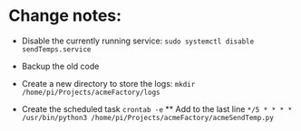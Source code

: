 # Change notes:

* Disable the currently running service:
``` sudo systemctl disable sendTemps.service ```

* Backup the old code 

* Create a new directory to store the logs:
 ``` mkdir /home/pi/Projects/acmeFactory/logs ```

* Create the scheduled task
``` crontab -e ```
	** Add to the last line
```	*/5 * * * * /usr/bin/python3 /home/pi/Projects/acmeFactory/acmeSendTemp.py ```
